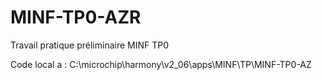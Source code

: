 # MINF-TP0-AZR

Travail pratique préliminaire MINF TP0

Code local a :
C:\microchip\harmony\v2_06\apps\MINF\TP\MINF-TP0-AZ

